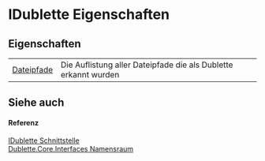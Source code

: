 # IDublette Eigenschaften




## Eigenschaften
<table>
<tr>
<td><a href="P_Dublette_Core_Interfaces_IDublette_Dateipfade">Dateipfade</a></td>
<td>Die Auflistung aller Dateipfade die als Dublette erkannt wurden</td></tr>
</table>

## Siehe auch


#### Referenz
<a href="T_Dublette_Core_Interfaces_IDublette">IDublette Schnittstelle</a>  
<a href="N_Dublette_Core_Interfaces">Dublette.Core.Interfaces Namensraum</a>  
